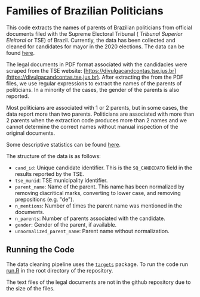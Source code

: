 # Families of Brazilian Politicians

This code extracts the names of parents of Brazilian politicians from official documents filed with the Supreme Electoral Tribunal ( *Tribunal Superior Eleitoral* or TSE) of Brazil. Currently, the data has been collected and cleaned for candidates for mayor in the 2020 elections. The data can be found [here](./output/politician_parents.csv).

The legal documents in PDF format associated with the candidacies were scraped from the TSE website: [https://divulgacandcontas.tse.jus.br](https://divulgacandcontas.tse.jus.br). After extracting the from the PDF files, we use regular expressions to extract the names of the parents of politicians.  In a minority of the cases,  the gender of the parents is also reported. 

Most politicians are associated with 1 or 2 parents, but in some cases, the data report more than two parents. Politicians are associated with more than 2 parents when the extraction code produces more than 2 names and we cannot determine the correct names without manual inspection of the original documents. 

Some descriptive statistics can be found [here](./output/descriptive_statistics.md).

The structure of the data is as follows: 

- `cand_id`: Unique candidate identifier. This is the `SQ_CANDIDATO` field in the results reported by the TSE. 
- `tse_munid`: TSE municipality identifier. 
- `parent_name`: Name of the parent. This name has been normalized by removing diacritical marks, converting to lower case,  and removing prepositions (e.g. "de").
- `n_mentions`: Number of times the parent name was mentioned in the documents.
- `n_parents`: Number of parents associated with the candidate. 
- `gender`: Gender of the parent, if available. 
- `unnormalized_parent_name`: Parent name without normalization. 

## Running the Code
The data cleaning pipeline uses the [`targets`](https://docs.ropensci.org/targets/) package. To run the code run [run.R](run.R) in the root directory of the repository. 

The text files of the legal documents are not in the github repository due to the size of the files. 
